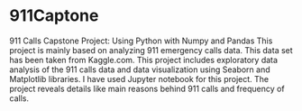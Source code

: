 # 911Captone
911 Calls Capstone Project: Using Python with Numpy and Pandas
This project is mainly based on analyzing 911 emergency calls data. This data set has been taken from Kaggle.com. This project includes exploratory data analysis of the 911 calls data and data visualization using Seaborn and Matplotlib libraries. I have used Jupyter notebook for this project. The project reveals details like main reasons behind 911 calls and frequency of calls. 
